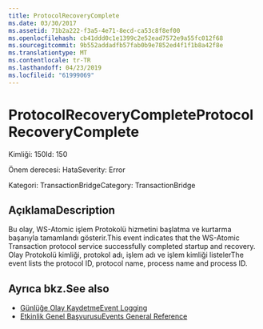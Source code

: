 ```yaml
---
title: ProtocolRecoveryComplete
ms.date: 03/30/2017
ms.assetid: 71b2a222-f3a5-4e71-8ecd-ca53c8f8ef00
ms.openlocfilehash: cb41ddd0c1e1399c2e52ead7572e9a55fc012f68
ms.sourcegitcommit: 9b552addadfb57fab0b9e7852ed4f1f1b8a42f8e
ms.translationtype: MT
ms.contentlocale: tr-TR
ms.lasthandoff: 04/23/2019
ms.locfileid: "61999069"
---
```

# <a name="protocolrecoverycomplete"></a><span data-ttu-id="2c758-102">ProtocolRecoveryComplete</span><span class="sxs-lookup"><span data-stu-id="2c758-102">ProtocolRecoveryComplete</span></span>
<span data-ttu-id="2c758-103">Kimliği: 150</span><span class="sxs-lookup"><span data-stu-id="2c758-103">Id: 150</span></span>  
  
 <span data-ttu-id="2c758-104">Önem derecesi: Hata</span><span class="sxs-lookup"><span data-stu-id="2c758-104">Severity: Error</span></span>  
  
 <span data-ttu-id="2c758-105">Kategori: TransactionBridge</span><span class="sxs-lookup"><span data-stu-id="2c758-105">Category: TransactionBridge</span></span>  
  
## <a name="description"></a><span data-ttu-id="2c758-106">Açıklama</span><span class="sxs-lookup"><span data-stu-id="2c758-106">Description</span></span>  
 <span data-ttu-id="2c758-107">Bu olay, WS-Atomic işlem Protokolü hizmetini başlatma ve kurtarma başarıyla tamamlandı gösterir.</span><span class="sxs-lookup"><span data-stu-id="2c758-107">This event indicates that the WS-Atomic Transaction protocol service successfully completed startup and recovery.</span></span> <span data-ttu-id="2c758-108">Olay Protokolü kimliği, protokol adı, işlem adı ve işlem kimliği listeler</span><span class="sxs-lookup"><span data-stu-id="2c758-108">The event lists the protocol ID, protocol name, process name and process ID.</span></span>  
  
## <a name="see-also"></a><span data-ttu-id="2c758-109">Ayrıca bkz.</span><span class="sxs-lookup"><span data-stu-id="2c758-109">See also</span></span>

- [<span data-ttu-id="2c758-110">Günlüğe Olay Kaydetme</span><span class="sxs-lookup"><span data-stu-id="2c758-110">Event Logging</span></span>](../../../../../docs/framework/wcf/diagnostics/event-logging/index.md)
- [<span data-ttu-id="2c758-111">Etkinlik Genel Başvurusu</span><span class="sxs-lookup"><span data-stu-id="2c758-111">Events General Reference</span></span>](../../../../../docs/framework/wcf/diagnostics/event-logging/events-general-reference.md)
